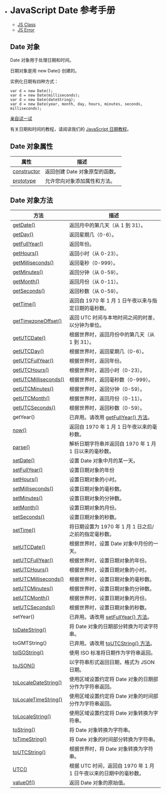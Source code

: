 - # JavaScript Date 参考手册

  - [JS Class](https://www.w3school.com.cn/jsref/jsref_classes.asp)
  - [JS Error](https://www.w3school.com.cn/jsref/jsref_obj_error.asp)

  ## Date 对象

  Date 对象用于处理日期和时间。

  日期对象是用 new Date() 创建的。

  实例化日期有四种方式：

  ```
  var d = new Date();
  var d = new Date(milliseconds);
  var d = new Date(dateString);
  var d = new Date(year, month, day, hours, minutes, seconds, milliseconds);
  ```

  [亲自试一试](https://www.w3school.com.cn/tiy/t.asp?f=jsck_date_obj)

  有关日期和时间的教程，请阅读我们的 [JavaScript 日期教程](https://www.w3school.com.cn/js/js_dates.asp)。

  ## Date 对象属性

  | 属性                                                         | 描述                           |
  | ------------------------------------------------------------ | ------------------------------ |
  | [constructor](https://www.w3school.com.cn/jsref/jsref_constructor_date.asp) | 返回创建 Date 对象原型的函数。 |
  | [prototype](https://www.w3school.com.cn/jsref/jsref_prototype_date.asp) | 允许您向对象添加属性和方法。   |

  ## Date 对象方法

  | 方法                                                         | 描述                                                         |
  | ------------------------------------------------------------ | ------------------------------------------------------------ |
  | [getDate()](https://www.w3school.com.cn/jsref/jsref_getdate.asp) | 返回月中的第几天（从 1 到 31）。                             |
  | [getDay()](https://www.w3school.com.cn/jsref/jsref_getday.asp) | 返回星期几（0-6）。                                          |
  | [getFullYear()](https://www.w3school.com.cn/jsref/jsref_getfullyear.asp) | 返回年份。                                                   |
  | [getHours()](https://www.w3school.com.cn/jsref/jsref_gethours.asp) | 返回小时（从 0-23）。                                        |
  | [getMilliseconds()](https://www.w3school.com.cn/jsref/jsref_getmilliseconds.asp) | 返回毫秒（0-999）。                                          |
  | [getMinutes()](https://www.w3school.com.cn/jsref/jsref_getminutes.asp) | 返回分钟（从 0-59）。                                        |
  | [getMonth()](https://www.w3school.com.cn/jsref/jsref_getmonth.asp) | 返回月份（从 0-11）。                                        |
  | [getSeconds()](https://www.w3school.com.cn/jsref/jsref_getseconds.asp) | 返回秒数（从 0-59）。                                        |
  | [getTime()](https://www.w3school.com.cn/jsref/jsref_gettime.asp) | 返回自 1970 年 1 月 1 日午夜以来与指定日期的毫秒数。         |
  | [getTimezoneOffset()](https://www.w3school.com.cn/jsref/jsref_gettimezoneoffset.asp) | 返回 UTC 时间与本地时间之间的时差，以分钟为单位。            |
  | [getUTCDate()](https://www.w3school.com.cn/jsref/jsref_getutcdate.asp) | 根据世界时，返回月份中的第几天（从 1 到 31）。               |
  | [getUTCDay()](https://www.w3school.com.cn/jsref/jsref_getutcday.asp) | 根据世界时，返回星期几（0-6）。                              |
  | [getUTCFullYear()](https://www.w3school.com.cn/jsref/jsref_getutcfullyear.asp) | 根据世界时，返回年份。                                       |
  | [getUTCHours()](https://www.w3school.com.cn/jsref/jsref_getutchours.asp) | 根据世界时，返回小时（0-23）。                               |
  | [getUTCMilliseconds()](https://www.w3school.com.cn/jsref/jsref_getutcmilliseconds.asp) | 根据世界时，返回毫秒数（0-999）。                            |
  | [getUTCMinutes()](https://www.w3school.com.cn/jsref/jsref_getutcminutes.asp) | 根据世界时，返回分钟（0-59）。                               |
  | [getUTCMonth()](https://www.w3school.com.cn/jsref/jsref_getutcmonth.asp) | 根据世界时，返回月份（0-11）。                               |
  | [getUTCSeconds()](https://www.w3school.com.cn/jsref/jsref_getutcseconds.asp) | 根据世界时，返回秒数（0-59）。                               |
  | getYear()                                                    | 已弃用。请改用 [getFullYear() 方法](https://www.w3school.com.cn/jsref/jsref_getfullyear.asp)。 |
  | [now()](https://www.w3school.com.cn/jsref/jsref_now.asp)     | 返回自 1970 年 1 月 1 日午夜以来的毫秒数。                   |
  | [parse()](https://www.w3school.com.cn/jsref/jsref_parse.asp) | 解析日期字符串并返回自 1970 年 1 月 1 日以来的毫秒数。       |
  | [setDate()](https://www.w3school.com.cn/jsref/jsref_setdate.asp) | 设置 Date 对象中月的某一天。                                 |
  | [setFullYear()](https://www.w3school.com.cn/jsref/jsref_setfullyear.asp) | 设置日期对象的年份                                           |
  | [setHours()](https://www.w3school.com.cn/jsref/jsref_sethours.asp) | 设置日期对象的小时。                                         |
  | [setMilliseconds()](https://www.w3school.com.cn/jsref/jsref_setmilliseconds.asp) | 设置日期对象的毫秒数。                                       |
  | [setMinutes()](https://www.w3school.com.cn/jsref/jsref_setminutes.asp) | 设置日期对象的分钟数。                                       |
  | [setMonth()](https://www.w3school.com.cn/jsref/jsref_setmonth.asp) | 设置日期对象的月份。                                         |
  | [setSeconds()](https://www.w3school.com.cn/jsref/jsref_setseconds.asp) | 设置日期对象的秒数。                                         |
  | [setTime()](https://www.w3school.com.cn/jsref/jsref_settime.asp) | 将日期设置为 1970 年 1 月 1 日之后/之前的指定毫秒数。        |
  | [setUTCDate()](https://www.w3school.com.cn/jsref/jsref_setutcdate.asp) | 根据世界时，设置 Date 对象中月份的一天。                     |
  | [setUTCFullYear()](https://www.w3school.com.cn/jsref/jsref_setutcfullyear.asp) | 根据世界时，设置日期对象的年份。                             |
  | [setUTCHours()](https://www.w3school.com.cn/jsref/jsref_setutchours.asp) | 根据世界时，设置日期对象的小时。                             |
  | [setUTCMilliseconds()](https://www.w3school.com.cn/jsref/jsref_setutcmilliseconds.asp) | 根据世界时，设置日期对象的毫秒数。                           |
  | [setUTCMinutes()](https://www.w3school.com.cn/jsref/jsref_setutcminutes.asp) | 根据世界时，设置日期对象的分钟数。                           |
  | [setUTCMonth()](https://www.w3school.com.cn/jsref/jsref_setutcmonth.asp) | 根据世界时，设置日期对象的月份。                             |
  | [setUTCSeconds()](https://www.w3school.com.cn/jsref/jsref_setutcseconds.asp) | 根据世界时，设置日期对象的秒数。                             |
  | setYear()                                                    | 已弃用。请改用 [setFullYear() 方法](https://www.w3school.com.cn/jsref/jsref_setfullyear.asp)。 |
  | [toDateString()](https://www.w3school.com.cn/jsref/jsref_todatestring.asp) | 将 Date 对象的日期部分转换为可读字符串。                     |
  | toGMTString()                                                | 已弃用。请改用 [toUTCString() 方法](https://www.w3school.com.cn/jsref/jsref_toutcstring.asp)。 |
  | [toISOString()](https://www.w3school.com.cn/jsref/jsref_toisostring.asp) | 使用 ISO 标准将日期作为字符串返回。                          |
  | [toJSON()](https://www.w3school.com.cn/jsref/jsref_tojson.asp) | 以字符串形式返回日期，格式为 JSON 日期。                     |
  | [toLocaleDateString()](https://www.w3school.com.cn/jsref/jsref_tolocaledatestring.asp) | 使用区域设置约定将 Date 对象的日期部分作为字符串返回。       |
  | [toLocaleTimeString()](https://www.w3school.com.cn/jsref/jsref_tolocaletimestring.asp) | 使用区域设置约定将 Date 对象的时间部分作为字符串返回。       |
  | [toLocaleString()](https://www.w3school.com.cn/jsref/jsref_tolocalestring.asp) | 使用区域设置约定将 Date 对象转换为字符串。                   |
  | [toString()](https://www.w3school.com.cn/jsref/jsref_tostring_date.asp) | 将 Date 对象转换为字符串。                                   |
  | [toTimeString()](https://www.w3school.com.cn/jsref/jsref_totimestring.asp) | 将 Date 对象的时间部分转换为字符串。                         |
  | [toUTCString()](https://www.w3school.com.cn/jsref/jsref_toutcstring.asp) | 根据世界时，将 Date 对象转换为字符串。                       |
  | [UTC()](https://www.w3school.com.cn/jsref/jsref_utc.asp)     | 根据 UTC 时间，返回自 1970 年 1 月 1 日午夜以来的日期中的毫秒数。 |
  | [valueOf()](https://www.w3school.com.cn/jsref/jsref_valueof_date.asp) | 返回 Date 对象的原始值。                                     |

